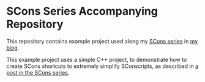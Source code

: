 # SCons Series Accompanying Repository

This repository contains example project used along my [SCons series](http://www.ostricher.com/tag/scons/) in [my blog](http://www.ostricher.com/).

This example project uses a simple C++ project, to demonstrate how to create SCons shortcuts to extremely simplify SConscripts, as described in [a post in the SCons series](http://www.ostricher.com/2014/10/scons-extreme-sconscript-simplification).
